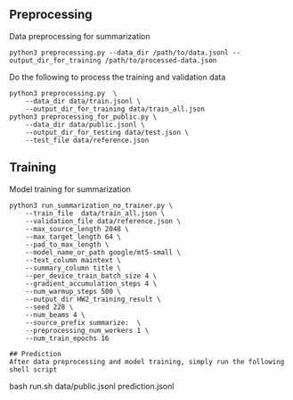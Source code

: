## Preprocessing
Data preprocessing for summarization
```
python3 preprocessing.py --data_dir /path/to/data.jsonl --output_dir_for_training /path/to/processed-data.json
```
Do the following to process the training and validation data
```
python3 preprocessing.py  \
    --data_dir data/train.jsonl \
    --output_dir_for_training data/train_all.json
python3 preprocessing_for_public.py \
    --data_dir data/public.jsonl \
    --output_dir_for_testing data/test.json \
    --test_file data/reference.json
```

## Training
Model training for summarization
```
python3 run_summarization_no_trainer.py \
    --train_file  data/train_all.json \
    --validation_file data/reference.json \
    --max_source_length 2048 \
    --max_target_length 64 \
    --pad_to_max_length \
    --model_name_or_path google/mt5-small \
    --text_column maintext \
    --summary_column title \
    --per_device_train_batch_size 4 \
    --gradient_accumulation_steps 4 \
    --num_warmup_steps 500 \
    --output_dir HW2_training_result \
    --seed 228 \
    --num_beams 4 \
    --source_prefix summarize:  \
    --preprocessing_num_workers 1 \
    --num_train_epochs 16

## Prediction
After data preprocessing and model training, simply run the following shell script
```
bash run.sh data/public.jsonl prediction.jsonl
```